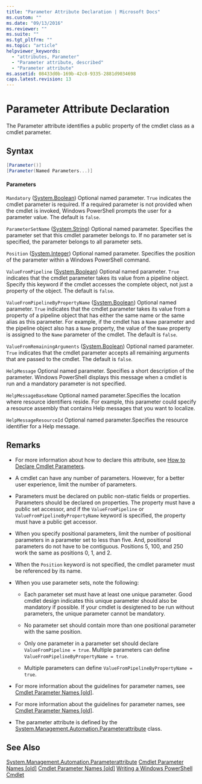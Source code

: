 ```yaml
---
title: "Parameter Attribute Declaration | Microsoft Docs"
ms.custom: ""
ms.date: "09/13/2016"
ms.reviewer: ""
ms.suite: ""
ms.tgt_pltfrm: ""
ms.topic: "article"
helpviewer_keywords:
  - "attributes, Parameter"
  - "Parameter attribute, described"
  - "Parameter attribute"
ms.assetid: 08433d0b-169b-42c8-9335-2881d9034698
caps.latest.revision: 13
---
```

# Parameter Attribute Declaration
The Parameter attribute identifies a public property of the cmdlet class as a cmdlet parameter.

## Syntax

```csharp
[Parameter()]
[Parameter(Named Parameters...)]
```

#### Parameters
 `Mandatory` ([System.Boolean](/dotnet/api/System.Boolean))
 Optional named parameter. `True` indicates the cmdlet parameter is required. If a required parameter is not provided when the cmdlet is invoked, Windows PowerShell prompts the user for a parameter value. The default is `false`.

 `ParameterSetName` ([System.String](/dotnet/api/System.String))
 Optional named parameter. Specifies the parameter set that this cmdlet parameter belongs to. If no parameter set is specified, the parameter belongs to all parameter sets.

 `Position` ([System.Integer](/dotnet/api/System.Integer))
 Optional named parameter. Specifies the position of the parameter within a Windows PowerShell command.

 `ValueFromPipeline` ([System.Boolean](/dotnet/api/System.Boolean))
 Optional named parameter. `True` indicates that the cmdlet parameter takes its value from a pipeline object. Specify this keyword if the cmdlet accesses the complete object, not just a property of the object. The default is `false`.

 `ValueFromPipelineByPropertyName` ([System.Boolean](/dotnet/api/System.Boolean))
 Optional named parameter. `True` indicates that the cmdlet parameter takes its value from a property of a pipeline object that has either the same name or the same alias as this parameter. For example, if the cmdlet has a `Name` parameter and the pipeline object also has a `Name` property, the value of the `Name` property is assigned to the `Name` parameter of the cmdlet. The default is `false`.

 `ValueFromRemainingArguments` ([System.Boolean](/dotnet/api/System.Boolean))
 Optional named parameter. `True` indicates that the cmdlet parameter accepts all remaining arguments that are passed to the cmdlet. The default is `false`.

 `HelpMessage`
 Optional named parameter. Specifies a short description of the parameter. Windows PowerShell displays this message when a cmdlet is run and a mandatory parameter is not specified.

 `HelpMessageBaseName`
 Optional named parameter.Specifies the location where resource identifiers reside. For example, this parameter could specify a resource assembly that contains Help messages that you want to localize.

 `HelpMessageResourceId`
 Optional named parameter.Specifies the resource identifier for a Help message.

## Remarks

-   For more information about how to declare this attribute, see [How to Declare Cmdlet Parameters](./how-to-declare-cmdlet-parameters.md).

-   A cmdlet can have any number of parameters. However, for a better user experience, limit the number of parameters.

-   Parameters must be declared on public non-static fields or properties. Parameters should be declared on properties. The property must have a public set accessor, and if the `ValueFromPipeline` or `ValueFromPipelineByPropertyName` keyword is specified, the property must have a public get accessor.

-   When you specify positional parameters,  limit the number of positional parameters in a parameter set to less than five. And, positional parameters do not have to be contiguous. Positions 5, 100, and 250 work the same as positions 0, 1, and 2.

-   When the `Position` keyword is not specified, the cmdlet parameter must be referenced by its name.

-   When you use parameter sets, note the following:

    -   Each parameter set must have at least one unique parameter. Good cmdlet design indicates this unique parameter should also be mandatory if possible. If your cmdlet is desigtened to be run without parameters, the unique parameter cannot be mandatory.

    -   No parameter set should contain more than one positional parameter with the same position.

    -   Only one parameter in a parameter set should declare `ValueFromPipeline = true`. Multiple parameters can define `ValueFromPipelineByPropertyName = true`.

    -   Multiple parameters can define `ValueFromPipelineByPropertyName = true`.

-   For more information about the guidelines for parameter names, see [Cmdlet Parameter Names &#91;old&#93;](http://msdn.microsoft.com/en-us/c4500737-0a05-4d01-911b-394424c65bfb).
-   For more information about the guidelines for parameter names, see [Cmdlet Parameter Names &#91;old&#93;](http://msdn.microsoft.com/en-us/c4500737-0a05-4d01-911b-394424c65bfb).

-   The parameter attribute is defined by the [System.Management.Automation.Parameterattribute](/dotnet/api/System.Management.Automation.ParameterAttribute) class.

## See Also
 [System.Management.Automation.Parameterattribute](/dotnet/api/System.Management.Automation.ParameterAttribute)
 [Cmdlet Parameter Names &#91;old&#93;](http://msdn.microsoft.com/en-us/c4500737-0a05-4d01-911b-394424c65bfb)
 [Cmdlet Parameter Names &#91;old&#93;](http://msdn.microsoft.com/en-us/c4500737-0a05-4d01-911b-394424c65bfb)
 [Writing a Windows PowerShell Cmdlet](./writing-a-windows-powershell-cmdlet.md)
